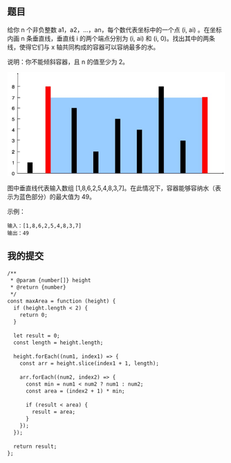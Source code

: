 ## 题目

给你 n 个非负整数 a1，a2，...，an，每个数代表坐标中的一个点 (i, ai) 。在坐标内画 n 条垂直线，垂直线 i 的两个端点分别为 (i, ai) 和 (i, 0)。找出其中的两条线，使得它们与 x 轴共同构成的容器可以容纳最多的水。

说明：你不能倾斜容器，且 n 的值至少为 2。

![question_11](./img/question_11.jpg)

图中垂直线代表输入数组 [1,8,6,2,5,4,8,3,7]。在此情况下，容器能够容纳水（表示为蓝色部分）的最大值为 49。

示例：

```
输入：[1,8,6,2,5,4,8,3,7]
输出：49
```

## 我的提交

```
/**
 * @param {number[]} height
 * @return {number}
 */
const maxArea = function (height) {
  if (height.length < 2) {
    return 0;
  }

  let result = 0;
  const length = height.length;

  height.forEach((num1, index1) => {
    const arr = height.slice(index1 + 1, length);

    arr.forEach((num2, index2) => {
      const min = num1 < num2 ? num1 : num2;
      const area = (index2 + 1) * min;

      if (result < area) {
        result = area;
      }
    });
  });

  return result;
};
```
